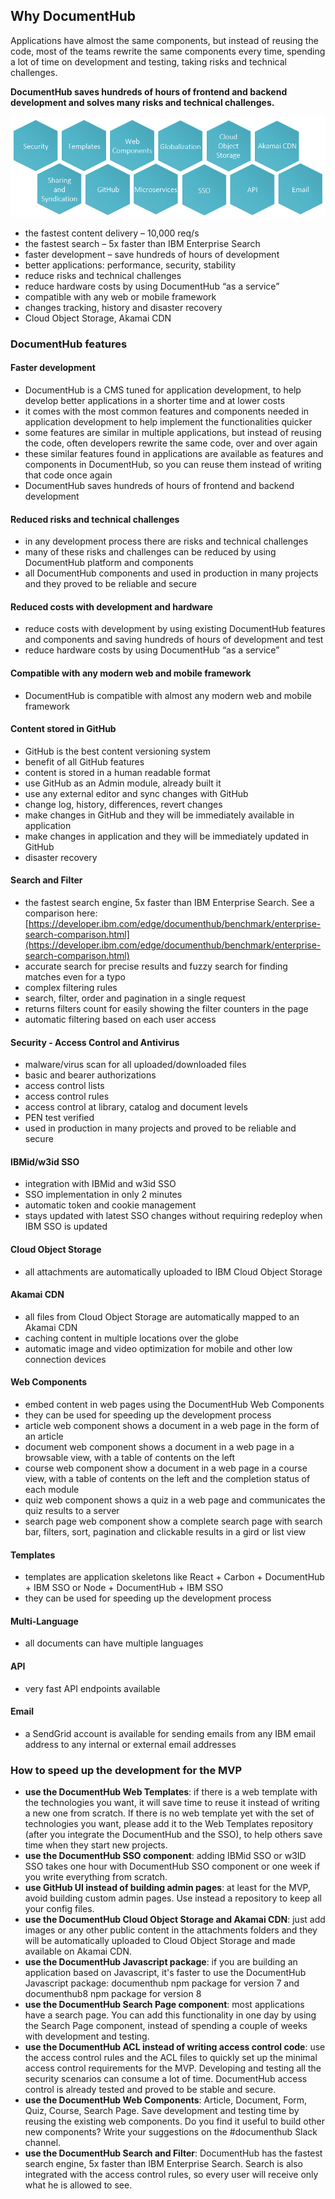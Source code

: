 ## Why DocumentHub

Applications have almost the same components, but instead of reusing the code, most of the teams rewrite the same components every time, spending a lot of time on development and testing, taking risks and technical challenges.

**DocumentHub saves hundreds of hours of frontend and backend development and solves many risks and technical challenges.**


![Why DocumentHub](_attachments/features1.png)

- the fastest content delivery – 10,000 req/s
- the fastest search – 5x faster than IBM Enterprise Search
- faster development – save hundreds of hours of development
- better applications: performance, security, stability
- reduce risks and technical challenges
- reduce hardware costs by using DocumentHub “as a service”
- compatible with any web or mobile framework
- changes tracking, history and disaster recovery
- Cloud Object Storage, Akamai CDN


### DocumentHub features

#### Faster development

- DocumentHub is a CMS tuned for application development, to help develop better applications in a shorter time and at lower costs
- it comes with the most common features and components needed in application development to help implement the functionalities quicker
- some features are similar in multiple applications, but instead of reusing the code, often developers rewrite the same code, over and over again
- these similar features found in applications are available as features and components in DocumentHub, so you can reuse them instead of writing that code once again
- DocumentHub saves hundreds of hours of frontend and backend development

#### Reduced risks and technical challenges

- in any development process there are risks and technical challenges
- many of these risks and challenges can be reduced by using DocumentHub platform and components
- all DocumentHub components and used in production in many projects and they proved to be reliable and secure

#### Reduced costs with development and hardware

- reduce costs with development by using existing DocumentHub features and components and saving hundreds of hours of development and test
- reduce hardware costs by using DocumentHub “as a service”

#### Compatible with any modern web and mobile framework

- DocumentHub is compatible with almost any modern web and mobile framework

#### Content stored in GitHub

- GitHub is the best content versioning system
- benefit of all GitHub features
- content is stored in a human readable format
- use GitHub as an Admin module, already built it
- use any external editor and sync changes with GitHub
- change log, history, differences, revert changes
- make changes in GitHub and they will be immediately available in application
- make changes in application and they will be immediately updated in GitHub
- disaster recovery

#### Search and Filter

- the fastest search engine, 5x faster than IBM Enterprise Search. See a comparison here: [https://developer.ibm.com/edge/documenthub/benchmark/enterprise-search-comparison.html](https://developer.ibm.com/edge/documenthub/benchmark/enterprise-search-comparison.html)
- accurate search for precise results and fuzzy search for finding matches even for a typo
- complex filtering rules
- search, filter, order and pagination in a single request
- returns filters count for easily showing the filter counters in the page
- automatic filtering based on each user access

#### Security - Access Control and Antivirus

- malware/virus scan for all uploaded/downloaded files
- basic and bearer authorizations
- access control lists
- access control rules
- access control at library, catalog and document levels
- PEN test verified
- used in production in many projects and proved to be reliable and secure

#### IBMid/w3id SSO

- integration with IBMid and w3id SSO
- SSO implementation in only 2 minutes
- automatic token and cookie management
- stays updated with latest SSO changes without requiring redeploy when IBM SSO is updated

#### Cloud Object Storage

- all attachments are automatically uploaded to IBM Cloud Object Storage

#### Akamai CDN

- all files from Cloud Object Storage are automatically mapped to an Akamai CDN
- caching content in multiple locations over the globe
- automatic image and video optimization for mobile and other low connection devices

#### Web Components

- embed content in web pages using the DocumentHub Web Components
- they can be used for speeding up the development process
- article web component shows a document in a web page in the form of an article
- document web component shows a document in a web page in a browsable view, with a table of contents on the left
- course web component show a document in a web page in a course view, with a table of contents on the left and the completion status of each module
- quiz web component shows a quiz in a web page and communicates the quiz results to a server
- search page web component show a complete search page with search bar, filters, sort, pagination and clickable results in a gird or list view

#### Templates

- templates are application skeletons like React + Carbon + DocumentHub + IBM SSO or Node + DocumentHub + IBM SSO
- they can be used for speeding up the development process

#### Multi-Language

- all documents can have multiple languages

#### API

- very fast API endpoints available

#### Email

- a SendGrid account is available for sending emails from any IBM email address to any internal or external email addresses


### How to speed up the development for the MVP

- **use the DocumentHub Web Templates**: if there is a web template with the technologies you want, it will save time to reuse it instead of writing a new one from scratch. If there is no web template yet with the set of technologies you want, please add it to the Web Templates repository (after you integrate the DocumentHub and the SSO), to help others save time when they start new projects.
- **use the DocumentHub SSO component**: adding IBMid SSO or w3ID SSO takes one hour with DocumentHub SSO component or one week if you write everything from scratch.
- **use GitHub UI instead of building admin pages**: at least for the MVP, avoid building custom admin pages. Use instead a repository to keep all your config files.
- **use the DocumentHub Cloud Object Storage and Akamai CDN**: just add images or any other public content in the attachments folders and they will be automatically uploaded to Cloud Object Storage and made available on Akamai CDN.
- **use the DocumentHub Javascript package**: if you are building an application based on Javascript, it's faster to use the DocumentHub Javascript package: documenthub npm package for version 7 and documenthub8 npm package for version 8
- **use the DocumentHub Search Page component**: most applications have a search page. You can add this functionality in one day by using the Search Page component, instead of spending a couple of weeks with development and testing.
- **use the DocumentHub ACL instead of writing access control code**: use the access control rules and the ACL files to quickly set up the minimal access control requirements for the MVP. Developing and testing all the security scenarios can consume a lot of time. DocumentHub access control is already tested and proved to be stable and secure.
- **use the DocumentHub Web Components**: Article, Document, Form, Quiz, Course, Search Page. Save development and testing time by reusing the existing web components. Do you find it useful to build other new components? Write your suggestions on the #documenthub Slack channel.
- **use the DocumentHub Search and Filter**: DocumentHub has the fastest search engine, 5x faster than IBM Enterprise Search. Search is also integrated with the access control rules, so every user will receive only what he is allowed to see.


